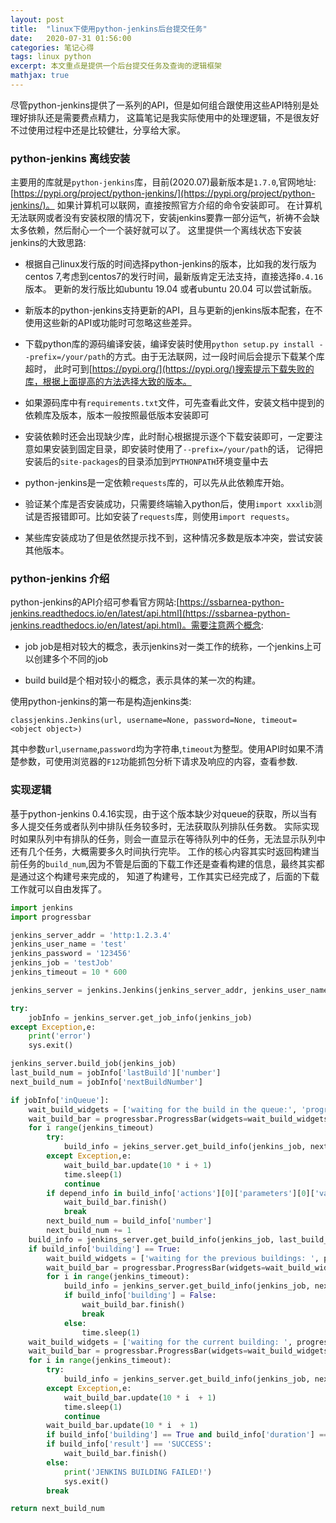 ```yaml
---
layout: post
title:  "linux下使用python-jenkins后台提交任务"
date:   2020-07-31 01:56:00
categories: 笔记心得
tags: linux python
excerpt: 本文重点是提供一个后台提交任务及查询的逻辑框架
mathjax: true
---
```


尽管python-jenkins提供了一系列的API，但是如何组合跟使用这些API特别是处理好排队还是需要费点精力，
这篇笔记是我实际使用中的处理逻辑，不是很友好不过使用过程中还是比较健壮，分享给大家。

### python-jenkins 离线安装

主要用的库就是`python-jenkins`库，目前(2020.07)最新版本是`1.7.0`,官网地址:[https://pypi.org/project/python-jenkins/](https://pypi.org/project/python-jenkins/)。
如果计算机可以联网，直接按照官方介绍的命令安装即可。
在计算机无法联网或者没有安装权限的情况下，安装jenkins要靠一部分运气，祈祷不会缺太多依赖，然后耐心一个一个装好就可以了。
这里提供一个离线状态下安装jenkins的大致思路:

- 根据自己linux发行版的时间选择python-jenkins的版本，比如我的发行版为centos 7,考虑到centos7的发行时间，最新版肯定无法支持，直接选择`0.4.16`版本。
更新的发行版比如ubuntu 19.04 或者ubuntu 20.04 可以尝试新版。

- 新版本的python-jenkins支持更新的API，且与更新的jenkins版本配套，在不使用这些新的API或功能时可忽略这些差异。

- 下载python库的源码编译安装，编译安装时使用`python setup.py install --prefix=/your/path`的方式。由于无法联网，过一段时间后会提示下载某个库超时，
此时可到[https://pypi.org/](https://pypi.org/)搜索提示下载失败的库，根据上面提高的方法选择大致的版本。

- 如果源码库中有`requirements.txt`文件，可先查看此文件，安装文档中提到的依赖库及版本，版本一般按照最低版本安装即可

- 安装依赖时还会出现缺少库，此时耐心根据提示逐个下载安装即可，一定要注意如果安装到固定目录，即安装时使用了`--prefix=/your/path`的话，
记得把安装后的`site-packages`的目录添加到`PYTHONPATH`环境变量中去

- python-jenkins是一定依赖`requests`库的，可以先从此依赖库开始。

- 验证某个库是否安装成功，只需要终端输入python后，使用`import xxxlib`测试是否报错即可。比如安装了`requests`库，则使用`import requests`。

- 某些库安装成功了但是依然提示找不到，这种情况多数是版本冲突，尝试安装其他版本。

### python-jenkins 介绍

python-jenkins的API介绍可参看官方网站:[https://ssbarnea-python-jenkins.readthedocs.io/en/latest/api.html](https://ssbarnea-python-jenkins.readthedocs.io/en/latest/api.html)。需要注意两个概念:

- job
    job是相对较大的概念，表示jenkins对一类工作的统称，一个jenkins上可以创建多个不同的job

- build
    build是个相对较小的概念，表示具体的某一次的构建。

使用python-jenkins的第一布是构造jenkins类:
```
classjenkins.Jenkins(url, username=None, password=None, timeout=<object object>)
```
其中参数`url`,`username`,`password`均为字符串,`timeout`为整型。使用API时如果不清楚参数，可使用浏览器的`F12`功能抓包分析下请求及响应的内容，查看参数.

### 实现逻辑

基于python-jenkins 0.4.16实现，由于这个版本缺少对queue的获取，所以当有多人提交任务或者队列中排队任务较多时，无法获取队列排队任务数。
实际实现时如果队列中有排队的任务，则会一直显示在等待队列中的任务，无法显示队列中还有几个任务，大概需要多久时间执行完毕。
工作的核心内容其实时返回构建当前任务的`build_num`,因为不管是后面的下载工作还是查看构建的信息，最终其实都是通过这个构建号来完成的，
知道了构建号，工作其实已经完成了，后面的下载工作就可以自由发挥了。

```python
import jenkins
import progressbar

jenkins_server_addr = 'http:1.2.3.4'
jenkins_user_name = 'test'
jenkins_password = '123456'
jenkins_job = 'testJob'
jenkins_timeout = 10 * 600

jenkins_server = jenkins.Jenkins(jenkins_server_addr, jenkins_user_name, jenkins_password)

try:
    jobInfo = jenkins_server.get_job_info(jenkins_job)
except Exception,e:
    print('error')
    sys.exit()

jenkins_server.build_job(jenkins_job)
last_build_num = jobInfo['lastBuild']['number']
next_build_num = jobInfo['nextBuildNumber']

if jobInfo['inQueue']:
    wait_build_widgets = ['waiting for the build in the queue:', 'progressbar.Bar('#'), '', progressbar.Timer()]
    wait_build_bar = progressbar.ProgressBar(widgets=wait_build_widgets, maxval = jenkins_timeout * 10).start()
    for i range(jenkins_timeout)
        try:
            build_info = jekins_server.get_build_info(jenkins_job, next_build_num)
        except Exception,e:
            wait_build_bar.update(10 * i + 1)
            time.sleep(1)
            continue
        if depend_info in build_info['actions'][0]['parameters'][0]['value']:
            wait_build_bar.finish()
            break
        next_build_num = build_info['number']
        next_build_num += 1
    build_info = jenkins_server.get_build_info(jenkins_job, last_build_num)
    if build_info['building'] == True:
        wait_build_widgets = ['waiting for the previous buildings: ', progressbar.Bar('#'), '', progressbar.Timer()]
        wait_build_bar = progressbar.ProgressBar(widgets=wait_build_widgets, maxval = jenkins_timeout * 10).start()
        for i in range(jenkins_timeout):
            build_info = jenkins_server.get_build_info(jenkins_job, next_build_num)
            if build_info['building'] = False:
                wait_build_bar.finish()
                break
            else:
                time.sleep(1)
    wait_build_widgets = ['waiting for the current building: ', progressbar.Bar('#'), '', progressbar.Timer()]
    wait_build_bar = progressbar.ProgressBar(widgets=wait_build_widgets, maxval=jenkins_timeout * 10).start()
    for i in range(jenkins_timeout):
        try:
            build_info = jenkins_server.get_build_info(jenkins_job, next_build_num)
        except Exception,e:
            wait_build_bar.update(10 * i  + 1)
            time.sleep(1)
            continue
        wait_build_bar.update(10 * i  + 1)
        if build_info['building'] == True and build_info['duration'] == 0: continue
        if build_info['result'] == 'SUCCESS':
            wait_build_bar.finish()
        else:
            print('JENKINS BUILDING FAILED!')
            sys.exit()
        break

return next_build_num
```
